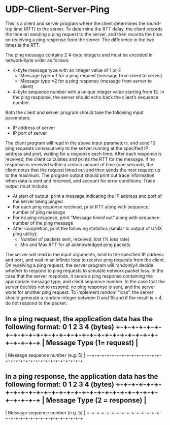 # UDP-Client-Server-Ping
This is a client and server program where the client determines the round-trip time (RTT) to the server. To determine the RTT delay, the client records the time on sending a ping request to the server, and then records the time on receiving a ping response from the server. The difference in the two times is the RTT.

The ping message contains 2 4-byte integers and must be encoded in network-byte order as follows:
- 4-byte message type with an integer value of 1 or 2
  - Message type = 1 for a ping request (message from client to server)
  - Message type =2 for a ping response (message from server to client)
- 4-byte sequence number with a unique integer value starting from 12. In the ping response, the server should echo back the client’s sequence number.

Both the client and server program should take the following input parameters:
- IP address of server
- IP port of server

The client program will read in the above input parameters, and send 10 ping requests consecutively to the server running at the specified IP address and port, waiting for a response each time. After each response is received, the client calculates and prints the RTT for the message. If no response is received within a certain amount of time (one second), the client notes that the request timed out and then sends the next request up to the maximum. The program output should print out trace information when data is sent and received, and account for error conditions. Trace output must include:
- At start of output, print a message indicating the IP address and port of the server being
pinged
- For each ping response received, print RTT along with sequence number of ping
message
- For no ping response, print “Message timed out” along with sequence number of the
ping message
- After completion, print the following statistics (similar to output of UNIX ping utility);
  - Number of packets sent, received, lost (% loss rate)
  - Min and Max RTT for all acknowledged ping packets

The server will read in the input arguments, bind to the specified IP address and port, and wait in an infinite loop to receive ping requests from the client. On receiving a ping request, the server program will randomly4 decide whether to respond to ping requests to simulate network packet loss. In the case that the server responds, it sends a ping response containing the appropriate message type, and client sequence number. In the case that the server decides not to respond, no ping response is sent, and the server waits for another ping request. To implement random “loss”, the server should generate a random integer between 0 and 10 and if the result is < 4, do not respond to the packet.

In a ping request, the application data has the following format:
 0 1 2 3 4 (bytes)
 +-+-+-+-+-+-+-+-+-+-+-+-+-+-+-+-+-+-+-+-+-+-+-+-+-+-+-+-+-+-+
 | Message Type (1= request) |
 --------------------------------------------------------------------------------
 | Message sequence number (e.g. 5) |
 +-+-+-+-+-+-+-+-+-+-+-+-+-+-+-+-+-+-+-+-+-+-+-+-+-+-+-+-+-+-+

In a ping response, the application data has the following format:
 0 1 2 3 4 (bytes)
 +-+-+-+-+-+-+-+-+-+-+-+-+-+-+-+-+-+-+-+-+-+-+-+-+-+-+-+-+-+-+
 | Message Type (2 = response) |
 --------------------------------------------------------------------------------
 | Message sequence number (e.g. 5) |
 +-+-+-+-+-+-+-+-+-+-+-+-+-+-+-+-+-+-+-+-+-+-+-+-+-+-+-+-+-+-+
